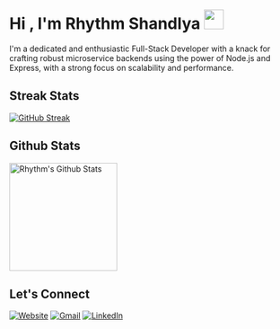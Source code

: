 
<h1>Hi , I'm Rhythm Shandlya <img src="https://media.giphy.com/media/hvRJCLFzcasrR4ia7z/giphy.gif" width="35"></h1>
<p>
I'm a dedicated and enthusiastic Full-Stack Developer with a knack for crafting robust microservice backends using the power of Node.js and Express, with a strong focus on scalability and performance.
</p>

## Streak Stats
[![GitHub Streak](https://github-readme-streak-stats.herokuapp.com?user=rhythmshandlya&theme=dark&hide_border=true&date_format=j%20M%5B%20Y%5D)](https://git.io/streak-stats)

## Github Stats
  <p>
    <a href="https://github.com/anuraghazra/github-readme-stats"><img alt="Rhythm's Github Stats" src="https://github-readme-stats.vercel.app/api?username=rhythmshandlya&show_icons=true&count_private=true&theme=algolia" height="192px"/></a>
  </p>
  
## Let's Connect
<p>
  <a href=""><img src="https://img.icons8.com/bubbles/50/000000/web.png" alt="Website"/></a>
	<a href="mailto:armaanbgp@gmail.com"><img src="https://img.icons8.com/bubbles/50/000000/gmail.png" alt="Gmail"/></a>
	<a href="linkedin.com/in/rhythm-shandlya-a1a949201/"><img src="https://img.icons8.com/bubbles/50/000000/linkedin.png" alt="LinkedIn"/>  </a>
 </a>
</p>






